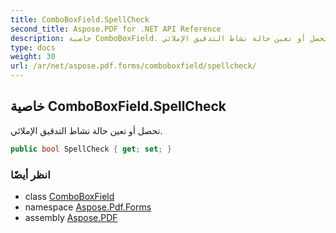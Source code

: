 ```yaml
---
title: ComboBoxField.SpellCheck
second_title: Aspose.PDF for .NET API Reference
description: خاصية ComboBoxField. تحصل أو تعين حالة نشاط التدقيق الإملائي
type: docs
weight: 30
url: /ar/net/aspose.pdf.forms/comboboxfield/spellcheck/
---
```

## خاصية ComboBoxField.SpellCheck

تحصل أو تعين حالة نشاط التدقيق الإملائي.

```csharp
public bool SpellCheck { get; set; }
```

### انظر أيضًا

* class [ComboBoxField](../)
* namespace [Aspose.Pdf.Forms](../../../aspose.pdf.forms/)
* assembly [Aspose.PDF](../../../)